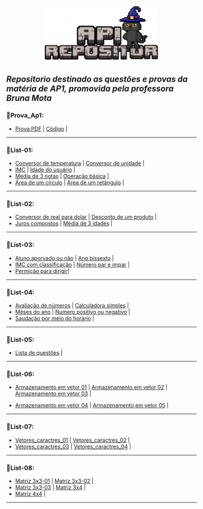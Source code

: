 
<div align="center">
  <img src="https://github.com/Paulo-if/AP1/blob/main/AP1.png" alt="IMG" width="300" height="150">
</div>


*Repositorio destinado as questões e provas da matéria de AP1, promovida pela professora Bruna Mota*
--- 
### 🐾Prova_Ap1:
- [Prova.PDF](https://github.com/Paulo-if/AP1/blob/main/Prova_Ap1/Prova.pdf) | [Código](https://github.com/Paulo-if/AP1/blob/main/Prova_Ap1/Prova-01.c) |

--- 

### 🐾List-01:
  - [Conversor de temperatura](https://github.com/Paulo-if/AP1/blob/main/List_01/conversor_celsius_farenheit.c) | [Conversor de unidade](https://github.com/Paulo-if/AP1/blob/main/List_01/conversor_de_unidades.c) |
  - [IMC](https://github.com/Paulo-if/AP1/blob/main/List_01/calculo_imc.c) | [Idade do usuário](https://github.com/Paulo-if/AP1/blob/main/List_01/idade_usu%C3%A1rio.c) |
  - [Média de 3 notas](https://github.com/Paulo-if/AP1/blob/main/List_01/media_3_notas.c) | [Operação básica](https://github.com/Paulo-if/AP1/blob/main/List_01/atribuicoes_aritmeticas.c) |
  - [Área de um círculo](https://github.com/Paulo-if/AP1/blob/main/List_01/area_circulo.c) | [Área de um retângulo](https://github.com/Paulo-if/AP1/blob/main/List_01/area_retangulo.c) |

---

### 🐾List-02:
- [Conversor de real para dolar](https://github.com/Paulo-if/AP1/blob/main/List_02/real_dolar.c) | [Desconto de um produto](https://github.com/Paulo-if/AP1/blob/main/List_02/desconto_produtos.c) |
- [Juros compostos](https://github.com/Paulo-if/AP1/blob/main/List_02/juros_compostos.c) | [Média de 3 idades](https://github.com/Paulo-if/AP1/blob/main/List_02/media_3_idades.c) |

---

### 🐾List-03:
- [Aluno aporvado ou não](https://github.com/Paulo-if/AP1/blob/main/List_03/aprovacao_aluno.c) | [Ano bissexto](https://github.com/Paulo-if/AP1/blob/main/List_03/ano_bi.c) |
- [IMC com classificação](https://github.com/Paulo-if/AP1/blob/main/List_03/imc_completo.c) | [Número par e impar](https://github.com/Paulo-if/AP1/blob/main/List_03/impar_par.c) |
- [Permição para dirigir](https://github.com/Paulo-if/AP1/blob/main/List_03/cnh.c)|

---

### 🐾List-04:
- [Avaliação de números](https://github.com/Paulo-if/AP1/blob/main/List_04/avaliacao_numerica.c) | [Calculadora simples](https://github.com/Paulo-if/AP1/blob/main/List_04/operacao_matem%C3%A1tica.c) |
- [Mêses do ano](https://github.com/Paulo-if/AP1/blob/main/List_04/mes_correspondente.c) | [Numero positivo ou negativo](https://github.com/Paulo-if/AP1/blob/main/List_04/num_positivo_negativo.c) |
- [Saudação por meio do horário](https://github.com/Paulo-if/AP1/blob/main/List_04/saudacao_horario.c) |

---

### 🐾List-05:
- [Lista de questões](https://github.com/Paulo-if/AP1/blob/main/List_05/Lista%20de%20quest%C3%B5es.c) |

---

### 🐾List-06:
- [Armazenamento em vetor 01](https://github.com/Paulo-if/AP1/blob/main/List_06/Armaze_em_vetor_1.c) | [Armazenamento em vetor 02](https://github.com/Paulo-if/AP1/blob/main/List_06/Armaze_em_vetor_2.c) | [Armazenamento em vetor 03](https://github.com/Paulo-if/AP1/blob/main/List_06/Armaze_em_vetor_3.c) |

- [Armazenamento em vetor 04](https://github.com/Paulo-if/AP1/blob/main/List_06/Armaze_em_vetor_4.c) | [Armazenamento em vetor 05](https://github.com/Paulo-if/AP1/blob/main/List_06/Armaze_em_vetor_5.c) |

--- 

### 🐾List-07:
- [Vetores_caractres_01](https://github.com/Paulo-if/AP1/blob/main/List_07/Vetores_caracteres_01.c) | [Vetores_caractres_02](https://github.com/Paulo-if/AP1/blob/main/List_07/Vetores_caracteres_02.c) |
- [Vetores_caractres_03](https://github.com/Paulo-if/AP1/blob/main/List_07/Vetores_caracteres_03.c) | [Vetores_caractres_04](https://github.com/Paulo-if/AP1/blob/main/List_07/Vetores_caracteres_04.c) | 

---

### 🐾List-08:
- [Matriz 3x3-01](https://github.com/Paulo-if/AP1/blob/main/List_08/Matriz_3x3_01.c) | [Matriz 3x3-02](https://github.com/Paulo-if/AP1/blob/main/List_08/Matriz_3x3_02.c) |
- [Matriz 3x3-03](https://github.com/Paulo-if/AP1/blob/main/List_08/Matriz_3x3_03.c) | [Matriz 3x4](https://github.com/Paulo-if/AP1/blob/main/List_08/Matriz_3x4.c) |
- [Matriz 4x4](https://github.com/Paulo-if/AP1/blob/main/List_08/Matriz_4x4.C) | 

--- 
